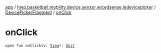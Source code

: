 [app](../../index.md) / [hwp.basketball.mobility.device.sensor.wicedsense.ledevicepicker](../index.md) / [DevicePickerFragment](index.md) / [onClick](.)

# onClick

`open fun onClick(v: `[`View`](https://developer.android.com/reference/android/view/View.html)`): `[`Unit`](https://kotlinlang.org/api/latest/jvm/stdlib/kotlin/-unit/index.html)